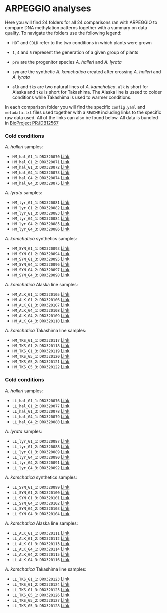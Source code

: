 # ARPEGGIO analyses

Here you will find 24 folders for all 24 comparisons ran with ARPEGGIO to compare DNA methylation patterns together with a summary on data quality. To navigate the folders use the following legend:

 - `HOT` and `COLD` refer to the two conditions in which plants were grown

 - `1`, `4` and `5` represent the generation of a given group of plants

 - `pro` are the progenitor species _A. halleri_ and _A. lyrata_

 - `syn` are the synthetic _A. kamchatica_ created after crossing _A. halleri_ and _A. lyrata_

 - `alk` and `tks` are two natural lines of _A. kamchatica_. `alk` is short for Alaska and `tks` is short for Takashima. The Alaska line is useed to colder conditions while Takashima is used to warmer conditions.
 
In each comparison folder you will find the specific `config.yaml` and `metadata.txt` files used together with a `README` including links to the specific raw data used. All of the links can also be found below. All data is bundled in [BioProject PRJDB12567](https://www.ncbi.nlm.nih.gov/bioproject/?term=PRJDB12567)
 
### Cold conditions

_A. halleri_ samples:

 - `HM_hal_G1_1`: `DRX320070` [Link](https://www.ncbi.nlm.nih.gov/sra/?term=DRX320070)
 - `HM_hal_G1_2`: `DRX320071` [Link](https://www.ncbi.nlm.nih.gov/sra/?term=DRX320071)
 - `HM_hal_G1_3`: `DRX320072` [Link](https://www.ncbi.nlm.nih.gov/sra/?term=DRX320072)
 - `HM_hal_G4_1`: `DRX320073` [Link](https://www.ncbi.nlm.nih.gov/sra/?term=DRX320073)
 - `HM_hal_G4_2`: `DRX320074` [Link](https://www.ncbi.nlm.nih.gov/sra/?term=DRX320074)
 - `HM_hal_G4_3`: `DRX320075` [Link](https://www.ncbi.nlm.nih.gov/sra/?term=DRX320075)
 
_A. lyrata_ samples:
 
 - `HM_lyr_G1_1`: `DRX320081` [Link](https://www.ncbi.nlm.nih.gov/sra/?term=DRX320081)
 - `HM_lyr_G1_2`: `DRX320082` [Link](https://www.ncbi.nlm.nih.gov/sra/?term=DRX320082)
 - `HM_lyr_G1_3`: `DRX320083` [Link](https://www.ncbi.nlm.nih.gov/sra/?term=DRX320083)
 - `HM_lyr_G4_1`: `DRX320084` [Link](https://www.ncbi.nlm.nih.gov/sra/?term=DRX320084)
 - `HM_lyr_G4_2`: `DRX320085` [Link](https://www.ncbi.nlm.nih.gov/sra/?term=DRX320085)
 - `HM_lyr_G4_3`: `DRX320086` [Link](https://www.ncbi.nlm.nih.gov/sra/?term=DRX320086)

_A. kamchatica_ synthetics samples:

 - `HM_SYN_G1_1`: `DRX320093` [Link](https://www.ncbi.nlm.nih.gov/sra/?term=DRX320093)
 - `HM_SYN_G1_2`: `DRX320094` [Link](https://www.ncbi.nlm.nih.gov/sra/?term=DRX320094)
 - `HM_SYN_G1_3`: `DRX320095` [Link](https://www.ncbi.nlm.nih.gov/sra/?term=DRX320095)
 - `HM_SYN_G4_1`: `DRX320096` [Link](https://www.ncbi.nlm.nih.gov/sra/?term=DRX320096)
 - `HM_SYN_G4_2`: `DRX320097` [Link](https://www.ncbi.nlm.nih.gov/sra/?term=DRX320097)
 - `HM_SYN_G4_3`: `DRX320098` [Link](https://www.ncbi.nlm.nih.gov/sra/?term=DRX320098)

_A. kamchatica_ Alaska line samples:

 - `HM_ALK_G1_1`: `DRX320105` [Link](https://www.ncbi.nlm.nih.gov/sra/?term=DRX320105)
 - `HM_ALK_G1_2`: `DRX320106` [Link](https://www.ncbi.nlm.nih.gov/sra/?term=DRX320106)
 - `HM_ALK_G1_3`: `DRX320107` [Link](https://www.ncbi.nlm.nih.gov/sra/?term=DRX320107)
 - `HM_ALK_G4_1`: `DRX320108` [Link](https://www.ncbi.nlm.nih.gov/sra/?term=DRX320108)
 - `HM_ALK_G4_2`: `DRX320109` [Link](https://www.ncbi.nlm.nih.gov/sra/?term=DRX320109)
 - `HM_ALK_G4_3`: `DRX320110` [Link](https://www.ncbi.nlm.nih.gov/sra/?term=DRX320110)

_A. kamchatica_ Takashima line samples:

 - `HM_TKS_G1_1`: `DRX320117` [Link](https://www.ncbi.nlm.nih.gov/sra/?term=DRX320117)
 - `HM_TKS_G1_2`: `DRX320118` [Link](https://www.ncbi.nlm.nih.gov/sra/?term=DRX320118)
 - `HM_TKS_G1_3`: `DRX320119` [Link](https://www.ncbi.nlm.nih.gov/sra/?term=DRX320119)
 - `HM_TKS_G5_1`: `DRX320120` [Link](https://www.ncbi.nlm.nih.gov/sra/?term=DRX320120)
 - `HM_TKS_G5_2`: `DRX320121` [Link](https://www.ncbi.nlm.nih.gov/sra/?term=DRX320121)
 - `HM_TKS_G5_3`: `DRX320122` [Link](https://www.ncbi.nlm.nih.gov/sra/?term=DRX320122)


### Cold conditions

_A. halleri_ samples:

 - `LL_hal_G1_1`: `DRX320076`  [Link](https://www.ncbi.nlm.nih.gov/sra/?term=DRX320076)
 - `LL_hal_G1_2`: `DRX320077` [Link](https://www.ncbi.nlm.nih.gov/sra/?term=DRX320077)
 - `LL_hal_G1_3`: `DRX320078` [Link](https://www.ncbi.nlm.nih.gov/sra/?term=DRX320078)
 - `LL_hal_G4_1`: `DRX320079` [Link](https://www.ncbi.nlm.nih.gov/sra/?term=DRX320079)
 - `LL_hal_G4_2`: `DRX320080` [Link](https://www.ncbi.nlm.nih.gov/sra/?term=DRX320080)
 
_A. lyrata_ samples:
 
 - `LL_lyr_G1_1`: `DRX320087` [Link](https://www.ncbi.nlm.nih.gov/sra/?term=DRX320087)
 - `LL_lyr_G1_2`: `DRX320088` [Link](https://www.ncbi.nlm.nih.gov/sra/?term=DRX320088)
 - `LL_lyr_G1_3`: `DRX320089` [Link](https://www.ncbi.nlm.nih.gov/sra/?term=DRX320089)
 - `LL_lyr_G4_1`: `DRX320090` [Link](https://www.ncbi.nlm.nih.gov/sra/?term=DRX320090)
 - `LL_lyr_G4_2`: `DRX320091` [Link](https://www.ncbi.nlm.nih.gov/sra/?term=DRX320091)
 - `LL_lyr_G4_3`: `DRX320092` [Link](https://www.ncbi.nlm.nih.gov/sra/?term=DRX320092)

_A. kamchatica_ synthetics samples:

 - `LL_SYN_G1_1`: `DRX320099` [Link](https://www.ncbi.nlm.nih.gov/sra/?term=DRX320099)
 - `LL_SYN_G1_2`: `DRX320100` [Link](https://www.ncbi.nlm.nih.gov/sra/?term=DRX320100)
 - `LL_SYN_G1_3`: `DRX320101` [Link](https://www.ncbi.nlm.nih.gov/sra/?term=DRX320101)
 - `LL_SYN_G4_1`: `DRX320102` [Link](https://www.ncbi.nlm.nih.gov/sra/?term=DRX320102)
 - `LL_SYN_G4_2`: `DRX320103` [Link](https://www.ncbi.nlm.nih.gov/sra/?term=DRX320103)
 - `LL_SYN_G4_3`: `DRX320104` [Link](https://www.ncbi.nlm.nih.gov/sra/?term=DRX320104)

_A. kamchatica_ Alaska line samples:

 - `LL_ALK_G1_1`: `DRX320111` [Link](https://www.ncbi.nlm.nih.gov/sra/?term=DRX320111)
 - `LL_ALK_G1_2`: `DRX320112` [Link](https://www.ncbi.nlm.nih.gov/sra/?term=DRX320112)
 - `LL_ALK_G1_3`: `DRX320113` [Link](https://www.ncbi.nlm.nih.gov/sra/?term=DRX320113)
 - `LL_ALK_G4_1`: `DRX320114` [Link](https://www.ncbi.nlm.nih.gov/sra/?term=DRX320114)
 - `LL_ALK_G4_2`: `DRX320115` [Link](https://www.ncbi.nlm.nih.gov/sra/?term=DRX320115)
 - `LL_ALK_G4_3`: `DRX320116` [Link](https://www.ncbi.nlm.nih.gov/sra/?term=DRX320116)

_A. kamchatica_ Takashima line samples:

 - `LL_TKS_G1_1`: `DRX320123` [Link](https://www.ncbi.nlm.nih.gov/sra/?term=DRX320123)
 - `LL_TKS_G1_2`: `DRX320124` [Link](https://www.ncbi.nlm.nih.gov/sra/?term=DRX320124)
 - `LL_TKS_G1_3`: `DRX320125` [Link](https://www.ncbi.nlm.nih.gov/sra/?term=DRX320125)
 - `LL_TKS_G5_1`: `DRX320126` [Link](https://www.ncbi.nlm.nih.gov/sra/?term=DRX320126)
 - `LL_TKS_G5_2`: `DRX320127` [Link](https://www.ncbi.nlm.nih.gov/sra/?term=DRX320127)
 - `LL_TKS_G5_3`: `DRX320128` [Link](https://www.ncbi.nlm.nih.gov/sra/?term=DRX320128)
